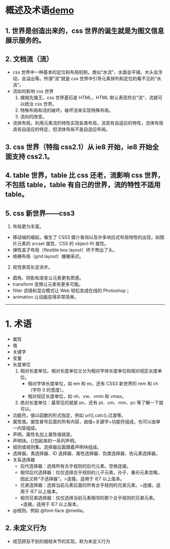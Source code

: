 # 概述及术语[demo](https://fallingleaves.github.io/css-world/page/第一、二章-概述及术语.html)

## 1. 世界是创造出来的，css 世界的诞生就是为图文信息展示服务的。

## 2. 文档流（流）

* css 世界中一种基本的定位和布局机制，类似“水流”，水面会平铺，木头会浮动，会溢出等。所谓“流”就是 css 世界中引导元素排列和定位的看不见的“水流”。
* 流如何影响 css 世界
  1.  擒贼先擒王。css 世界基石是 HTML，HTML 默认表现符合“流”，流就可以统治 css 世界。
  2.  特殊布局和流的破坏。破坏流来实现特殊布局。
  3.  流向的改变。
* 流体布局，利用元素流的特性实现各类布局，流具有自适应的特性，流体布局具有自适应的特定，但流体布局不是自适应布局。

## 3. css 世界（特指 css2.1）从 ie8 开始，ie8 开始全面支持 css2.1。

## 4. table 世界，table 比 css 还老，流影响 css 世界，不包括 table，table 有自己的世界，流的特性不适用 table。

## 5. css 新世界——css3

1.  布局更为丰富。

* 移动端的崛起，催生了 CSS3 媒介查询以及许多响应式布局特性的出现，如图片元素的 srcset 属性、CSS 的 object-fit 属性。
* 弹性盒子布局（flexible box layout）终于熬出了头。
* 格栅布局（grid layout）姗姗来迟。

2.  视觉表现长足进步。

* 圆角、阴影和渐变让元素更有质感。
* transform 变换让元素有更多可能。
* filter 滤镜和混合模式让 Web 轻松变成在线的 Photoshop；
* animation 让动画变得非常简单。

---

# 1. 术语

* 属性
* 值
* 关键字
* 变量
* 长度单位
  1.  相对长度单位。相对长度单位又分为相对字体长度单位和相对视区长度单位。
      * 相对字体长度单位，如 em 和 ex，还有 CSS3 新世界的 rem 和 ch（字符 0 的宽度）。
      * 相对视区长度单位，如 vh、vw、vmin 和 vmax。
  2.  绝对长度单位：最常见的就是 px，还有 pt、cm、mm、pc 等了解一下就可以。
* 功能符。值以函数的形式指定，例如 url(),calc(),过渡等。
* 属性值。属性冒号后面的所有内容，由值+关键字+功能符组成，也可以由单一内容组成。
* 声明。属性名加上属性值就是。
* 声明块。{}包起来的一系列声明。
* 规则或规则集。选择器后面跟着声明块组成。
* 选择器。类选择器、ID 选择器、属性选择器、伪类选择器、伪元素选择器。
* 关系选择器
  * 后代选择器：选择所有合乎规则的后代元素。空格连接。
  * 相邻后代选择器：仅仅选择合乎规则的儿子元素，孙子、重孙元素忽略，因此又称“子选择器”。>连接。适用于 IE7 以上版本。
  * 兄弟选择器：选择当前元素后面的所有合乎规则的兄弟元素。~连接。适用于 IE7 以上版本。
  * 相邻兄弟选择器：仅仅选择当前元素相邻的那个合乎规则的兄弟元素。+连接。适用于 IE7 以上版本。
* @规则。例如 @font-face @media。

## 2. 未定义行为

* 规范顾及不到的细枝末节的实现，称为未定义行为
